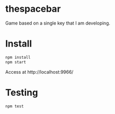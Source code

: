 thespacebar
===========

Game based on a single key that I am developing.

# Install
```bash
npm install
npm start
```

Access at http://localhost:9966/

# Testing
```bash
npm test
```
